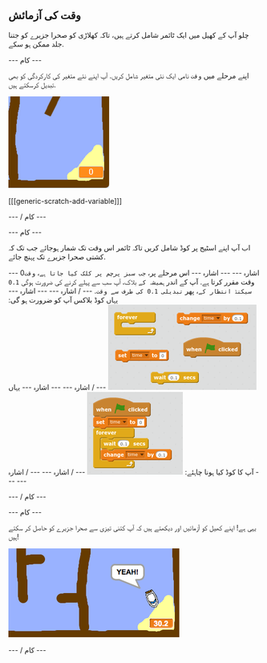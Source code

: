 ## وقت کی آزمائش

چلو آپ کے کھیل میں ایک ٹائمر شامل کرتے ہیں، تاکہ کھلاڑی کو صحرا جزیرے کو جتنا جلد ممکن ہو سکے.

\--- کام \---

اپنے مرحلے میں `وقت` نامی ایک نئی متغیر شامل کریں. آپ اپنے نئے متغیر کی کارکردگی کو بھی تبدیل کرسکتے ہیں.

![اسکرین شاٹ](images/boat-variable.png)

[[[generic-scratch-add-variable]]]

\--- / کام \---

\--- کام \---

اب آپ اپنے اسٹیج پر کوڈ شامل کریں تاکہ ٹائمر اس وقت تک شمار ہوجائے جب تک کہ کشتی صحرا جزیرے تک پہنچ جائے.

\--- اشارہ \--- \--- اشارہ \--- اس مرحلے پر، `جب سبز پرچم پر کلک کیا جاتا ہے`، `وقت`0 وقت مقرر کرتا ہے. آپ کے اندر `ہمیشہ کے` بلاک، آپ سب سے پہلے کرنے کی ضرورت ہوگی `0.1 سیکنڈ انتظار کے`، پھر `تبدیلی 0.1 کی طرف سے وقت`. \--- / اشارہ \--- \--- اشارہ \--- یہاں کوڈ بلاکس آپ کو ضرورت ہو گی: ![screenshot](images/boat-time-blocks.png) \--- / اشارہ \--- \--- اشارہ \--- یہاں آپ کا کوڈ کیا ہونا چاہئے: ![screenshot](images/boat-time-code.png) \--- / اشارہ \--- \--- / اشارہ \--- \---

\--- / کام \---

\--- کام \---

یہی ہے! اپنے کھیل کو آزمائیں اور دیکھتے ہیں کہ آپ کتنی تیزی سے صحرا جزیرے کو حاصل کر سکتے ہیں!

![اسکرین شاٹ](images/boat-variable-test.png)

\--- / کام \---